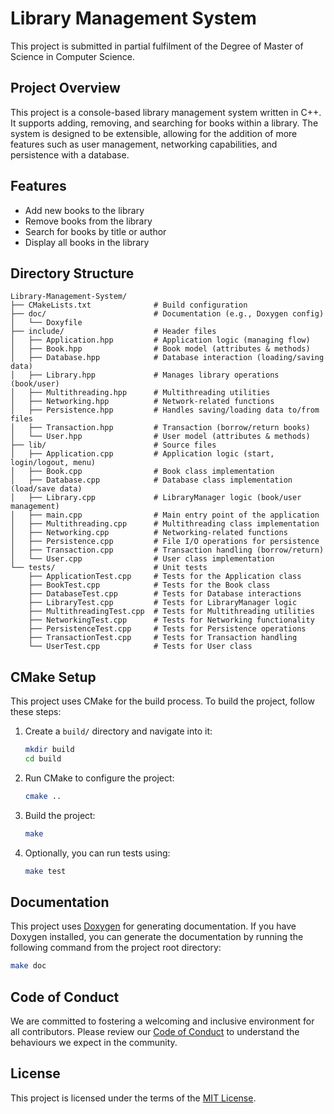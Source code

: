 # Library Management System

This project is submitted in partial fulfilment of the Degree of Master of Science in Computer Science.

## Project Overview

This project is a console-based library management system written in C++. It supports adding, removing, and searching for books within a library. The system is designed to be extensible, allowing for the addition of more features such as user management, networking capabilities, and persistence with a database.

## Features

- Add new books to the library
- Remove books from the library
- Search for books by title or author
- Display all books in the library

## Directory Structure

```
Library-Management-System/
├── CMakeLists.txt              # Build configuration
├── doc/                        # Documentation (e.g., Doxygen config)
│   └── Doxyfile
├── include/                    # Header files
│   ├── Application.hpp         # Application logic (managing flow)
│   ├── Book.hpp                # Book model (attributes & methods)
│   ├── Database.hpp            # Database interaction (loading/saving data)
│   ├── Library.hpp             # Manages library operations (book/user)
│   ├── Multithreading.hpp      # Multithreading utilities
│   ├── Networking.hpp          # Network-related functions
│   ├── Persistence.hpp         # Handles saving/loading data to/from files
│   ├── Transaction.hpp         # Transaction (borrow/return books)
│   └── User.hpp                # User model (attributes & methods)
├── lib/                        # Source files
│   ├── Application.cpp         # Application logic (start, login/logout, menu)
│   ├── Book.cpp                # Book class implementation
│   ├── Database.cpp            # Database class implementation (load/save data)
│   ├── Library.cpp             # LibraryManager logic (book/user management)
│   ├── main.cpp                # Main entry point of the application
│   ├── Multithreading.cpp      # Multithreading class implementation
│   ├── Networking.cpp          # Networking-related functions
│   ├── Persistence.cpp         # File I/O operations for persistence
│   ├── Transaction.cpp         # Transaction handling (borrow/return)
│   └── User.cpp                # User class implementation
└── tests/                      # Unit tests
    ├── ApplicationTest.cpp     # Tests for the Application class
    ├── BookTest.cpp            # Tests for the Book class
    ├── DatabaseTest.cpp        # Tests for Database interactions
    ├── LibraryTest.cpp         # Tests for LibraryManager logic
    ├── MultithreadingTest.cpp  # Tests for Multithreading utilities
    ├── NetworkingTest.cpp      # Tests for Networking functionality
    ├── PersistenceTest.cpp     # Tests for Persistence operations
    ├── TransactionTest.cpp     # Tests for Transaction handling
    └── UserTest.cpp            # Tests for User class
```

## CMake Setup

This project uses CMake for the build process. To build the project, follow these steps:

1. Create a `build/` directory and navigate into it:
    ```bash
    mkdir build
    cd build
    ```

2. Run CMake to configure the project:
    ```bash
    cmake ..
    ```

3. Build the project:
    ```bash
    make
    ```

4. Optionally, you can run tests using:
    ```bash
    make test
    ```

## Documentation

This project uses [Doxygen](https://www.doxygen.nl/) for generating documentation. If you have Doxygen installed, you can generate the documentation by running the following command from the project root directory:

```bash
make doc
```

## Code of Conduct

We are committed to fostering a welcoming and inclusive environment for all contributors. Please review our [Code of Conduct](CODE_OF_CONDUCT.md) to understand the behaviours we expect in the community.

## License

This project is licensed under the terms of the [MIT License](LICENSE).

